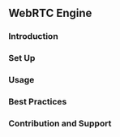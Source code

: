 ## WebRTC Engine
### Introduction

### Set Up

### Usage

### Best Practices

### Contribution and Support
